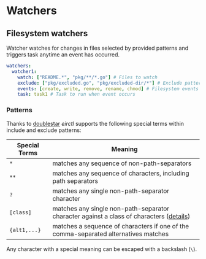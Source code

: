 # Watchers

## Filesystem watchers

Watcher watches for changes in files selected by provided patterns and triggers task anytime an event has occurred.

```yaml
watchers:
  watcher1:
    watch: ["README.*", "pkg/**/*.go"] # Files to watch
    exclude: ["pkg/excluded.go", "pkg/excluded-dir/*"] # Exclude patterns
    events: [create, write, remove, rename, chmod] # Filesystem events to listen to
    task: task1 # Task to run when event occurs
```

### Patterns

Thanks to [doublestar](https://github.com/bmatcuk/doublestar) *eirctl* supports the following special terms within include and exclude patterns:

Special Terms | Meaning
------------- | -------
`*`           | matches any sequence of non-path-separators
`**`          | matches any sequence of characters, including path separators
`?`           | matches any single non-path-separator character
`[class]`     | matches any single non-path-separator character against a class of characters ([details](https://github.com/bmatcuk/doublestar/blob/master/README.md#character-classes))
`{alt1,...}`  | matches a sequence of characters if one of the comma-separated alternatives matches

Any character with a special meaning can be escaped with a backslash (`\`).
